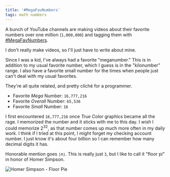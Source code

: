 ```yaml
---
title: '#MegaFavNumbers'
tags: math numbers
---
```


A bunch of YouTube channels are making videos about their favorite numbers over one million (`1,000,000`) and tagging them with [#MegaFavNumbers](https://www.youtube.com/results?search_query=%23MegaFavNumbers).

I don't really make videos, so I'll just have to write about mine.

<!--more-->

Since I was a kid, I've always had a favorite "meganumber." This is in addition to my usual favorite number, which I guess is in the "kilonumber" range. I also have a favorite small number for the times when people just can't deal with my usual favorites.

They're all quite related, and pretty cliché for a programmer.

- Favorite *Mega* Number: `16,777,216`
- Favorite *Overall* Number: `65,536`
- Favorite *Small* Number: `16`

I first encountered `16,777,216` once *True Color* graphics became all the rage. I memorized the number and it sticks with me to this day. I *wish* I could memorize 2<sup>32</sup>, as that number comes up much more often in my daily work. I think if I tried at this point, I might forget my checking account number. I just know it's about four billion so I can remember how many decimal digits it has.

Honorable mention goes <code>&lfloor;&pi;&rfloor;</code>. This is really just `3`, but I like to call it "floor pi" in honor of Homer Simpson.

![Homer Simpson - Floor Pie](/assets/images/posts/floor-pie.gif)
